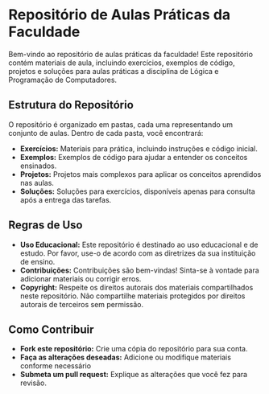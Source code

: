 <h1>Repositório de Aulas Práticas da Faculdade</h1>
<p>Bem-vindo ao repositório de aulas práticas da faculdade! Este repositório contém materiais de aula, incluindo exercícios, exemplos de código, projetos e soluções para aulas práticas a disciplina de Lógica e Programação de Computadores.</p>

<h2>Estrutura do Repositório</h2>
<p>O repositório é organizado em pastas, cada uma representando um conjunto de aulas. Dentro de cada pasta, você encontrará:</p>

<ul>
  <li><strong>Exercícios:</strong> Materiais para prática, incluindo instruções e código inicial.</li>
  <li><strong>Exemplos:</strong> Exemplos de código para ajudar a entender os conceitos ensinados.</li>
  <li><strong>Projetos:</strong> Projetos mais complexos para aplicar os conceitos aprendidos nas aulas.</li>
  <li><strong>Soluções:</strong> Soluções para exercícios, disponíveis apenas para consulta após a entrega das tarefas.</li>
</ul>

<h2>Regras de Uso</h2>
<ul>
  <li><strong>Uso Educacional:</strong> Este repositório é destinado ao uso educacional e de estudo. Por favor, use-o de acordo com as diretrizes da sua instituição de ensino.</li>
  <li><strong>Contribuições:</strong> Contribuições são bem-vindas! Sinta-se à vontade para adicionar materiais ou corrigir erros.</li>
  <li><strong>Copyright:</strong> Respeite os direitos autorais dos materiais compartilhados neste repositório. Não compartilhe materiais protegidos por direitos autorais de terceiros sem permissão.</li>
</ul>

<h2>Como Contribuir</h2>

<ul>
  <li><strong>Fork este repositório:</strong> Crie uma cópia do repositório para sua conta.</li>
  <li><strong>Faça as alterações deseadas:</strong> Adicione ou modifique materiais conforme necessário</li>
  <li><strong>Submeta um pull request:</strong> Explique as alterações que você fez para revisão.</li>
</ul>

